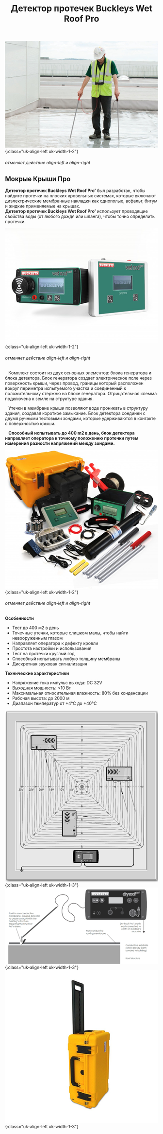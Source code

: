 ﻿---
title: Детектор протечек Buckleys Wet Roof Pro
cat: 7
main: false
submenu: false
layout: buffer
---

![](/img/evk/EVK.001.jpg){:class="uk-align-left uk-width-1-2"}
###### отменяет действие align-left и align-right
## Мокрые Крыши Про
**Детектор протечек Buckleys Wet Roof Pro’** был разработан, чтобы найдите протечки на плоских кровельных системах, которые включают диэлектрические мембранные накладки как однополые, асфальт, битум и жидкие применяемые на крышах.  
**Детектор протечек Buckleys Wet Roof Pro’** использует проводящие свойства воды (от любого дождя или шланга), чтобы точно определить протечки.

![](/img/evk/EVK.002.jpg){:class="uk-align-left uk-width-1-2"}
###### отменяет действие align-left и align-right
` ` Комплект состоит из двух основных элементов: блока генератора и блока детектора. Блок генератора создает электрическое поле через поверхность крыши, через провод, границы который расположен вокруг периметра испытуемого участка и соединенный к положительному стержню на блоке генератора. Отрицательная клемма подключена к земле на структуре здания.  

` ` Утечки в мембране крыши позволяют воде проникать в структуру здания, создавая короткое замыкание. Блок детектора соединен с двумя ручными тестовыми зондами, которые удерживаются в контакте с поверхностью крыши.  

` ` **Способный испытывать до 400 m2 в день, блок детектора направляет оператора к точному положению протечки путем измерения разности напряжений между зондами.**

![](/img/evk/EVK.003.jpg){:class="uk-align-left uk-width-1-2"}
###### отменяет действие align-left и align-right
**Особенности**
* Тест до 400 м2 в день  
* Точечные утечки, которые слишком малы, чтобы найти невооруженным глазом  
* Направляет оператора к дефекту кровли  
* Простота настройки и использования  
* Тест на протечки круглый год  
* Способный испытывать любую толщину мембраны  
* Дискретная звуковая сигнализация  


**Технические характеристики**  
* Напряжение тока импульс выхода: DC 32V  
* Выходная мощность: <10 Вт  
* Максимальная относительная влажность: 80% без конденсации  
* Рабочая высота: до 2000 м  
* Диапазон температур от +4°C до +40°C  


![](/img/evk/EVK.004.jpg){:class="uk-align-left uk-width-1-3"}  
![](/img/evk/EVK.009.png){:class="uk-align-left uk-width-1-3"}  
![](/img/evk/EVK.005.jpg){:class="uk-align-left uk-width-1-3"}
